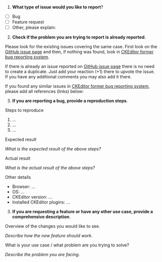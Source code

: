 1. **What type of issue would you like to report**?

- [ ] Bug
- [ ] Feature request
- [ ] Other, please explain:

2. **Check if the problem you are trying to report is already reported**.

Please look for the existing issues covering the same case. First look on the [GitHub issue page](https://github.com/ckeditor/ckeditor-dev/issues)
and then, if nothing was found, look in [CKEditor former bug reporting system](http://dev.ckeditor.com).

If there is already an issue reported on [GitHub issue page](https://github.com/ckeditor/ckeditor-dev/issues) there is no
need to create a duplicate. Just add your reaction (+1) there to upvote the issue. If you have any additional comments you
may also add it there.

If you found any similar issues in [CKEditor former bug reporting system](http://dev.ckeditor.com),
please add all references (links) below:

3. **If you are reporting a bug, provide a reproduction steps**.

Steps to reproduce

1. ...
2. ...
3. ...

Expected result

*What is the expected result of the above steps?*

Actual result

*What is the actual result of the above steps?*

Other details

* Browser: ...
* OS: ...
* CKEditor version: ...
* Installed CKEditor plugins: ...

3. **If you are requesting a feature or have any other use case, provide a comprehensive description**.

Overview of the changes you would like to see.

*Describe how the new feature should work.*

What is your use case / what problem are you trying to solve?

*Describe the problem you are facing.*
